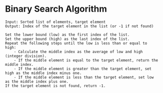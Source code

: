# **Binary Search Algorithm**

    Input: Sorted list of elements, target element
    Output: Index of the target element in the list (or -1 if not found)

    Set the lower bound (low) as the first index of the list.
    Set the upper bound (high) as the last index of the list.
    Repeat the following steps until the low is less than or equal to high:
        - Calculate the middle index as the average of low and high (integer division).
        - If the middle element is equal to the target element, return the middle index.
        - If the middle element is greater than the target element, set high as the middle index minus one.
        - If the middle element is less than the target element, set low as the middle index plus one.
    If the target element is not found, return -1.